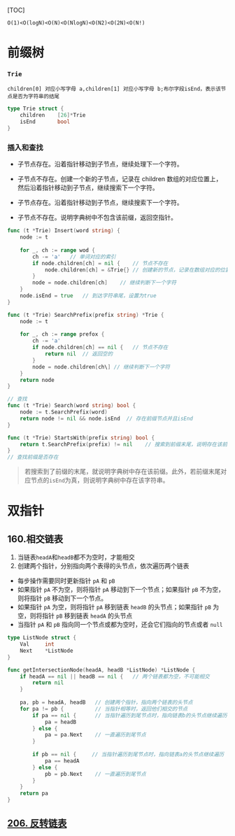 [TOC]



`O(1)<O(logN)<O(N)<O(NlogN)<O(N2)<O(2N)<O(N!)`

# 前缀树

### `Trie`

`children[0] 对应小写字母 a,children[1] 对应小写字母 b;布尔字段isEnd，表示该节点是否为字符串的结尾`

```go
type Trie struct {
	children 	[26]*Trie
	isEnd 		bool
}
```

### 插入和查找

* 子节点存在。沿着指针移动到子节点，继续处理下一个字符。

* 子节点不存在。创建一个新的子节点，记录在 children 数组的对应位置上，然后沿着指针移动到子节点，继续搜索下一个字符。

  

* 子节点存在。沿着指针移动到子节点，继续搜索下一个字符。
* 子节点不存在。说明字典树中不包含该前缀，返回空指针。

```go
func (t *Trie) Insert(word string) {
    node := t
    
    for _, ch := range wod {
        ch -= 'a'	// 单词对应的索引
        if node.children[ch] = nil {	// 节点不存在
            node.children[ch] = &Trie{}	// 创建新的节点，记录在数组对应的位置上
        }
        node = node.children[ch]	// 继续判断下一个字符
    }
    node.isEnd = true	// 到达字符串尾，设置为true
}
```

```go
func (t *Trie) SearchPrefix(prefix string) *Trie {
    node := t
    
    for _, ch := range prefox {
        ch -= 'a'
        if node.children[ch] == nil {	// 节点不存在
            return nil 	// 返回空的
        }
        node = node.children[ch\] // 继续判断下一个字符
    }
    return node
}

// 查找
func (t *Trie) Search(word string) bool {
    node := t.SearchPrefix(word)
    return node != nil && node.isEnd  // 存在前缀节点并且isEnd
}

func (t *Trie) StartsWith(prefix string) bool {
    return t.SearchPrefix(prefix) != nil	// 搜索到前缀末尾，说明存在该前缀
}
// 查找前缀是否存在
```

> 若搜索到了前缀的末尾，就说明字典树中存在该前缀。此外，若前缀末尾对应节点的`isEnd`为真，则说明字典树中存在该字符串。

# 双指针

## 160.相交链表

1. 当链表`headA`和`headB`都不为空时，才能相交
2. 创建两个指针，分别指向两个表得的头节点，依次遍历两个链表

* 每步操作需要同时更新指针 `pA` 和 `pB`
* 如果指针 `pA` 不为空，则将指针 `pA` 移动到下一个节点；如果指针 `pB` 不为空，则将指针 `pB` 移动到下一个节点。
* 如果指针 `pA` 为空，则将指针 `pA` 移到链表 `headB` 的头节点；如果指针 `pB` 为空，则将指针 `pB` 移到链表 `headA` 的头节点
* 当指针 `pA` 和 `pB` 指向同一个节点或都为空时，还会它们指向的节点或者 `null`

```go
type ListNode struct {
    Val		int
    Next	*ListNode 
}

func getIntersectionNode(headA, headB *ListNode) *ListNode {
    if headA == nil || headB == nil {	// 两个链表都为空，不可能相交
        return nil 
    }
    
    pa, pb = headA, headB	// 创建两个指针，指向两个链表的头节点
    for pa != pb {			// 当指针相等时，返回他们相交的节点
        if pa == nil {		// 当指针遍历到尾节点时，指向链表b的头节点继续遍历
            pa = headB
        } else {
            pa = pa.Next	// 一直遍历到尾节点
        }
        
        if pb == nil {	   // 当指针遍历到尾节点时，指向链表a的头节点继续遍历
            pa == headA
        } else {
            pb = pb.Next	// 一直遍历到尾节点
        }
    }
    return pa
}
```



## [206. 反转链表](https://leetcode-cn.com/problems/reverse-linked-list/)

